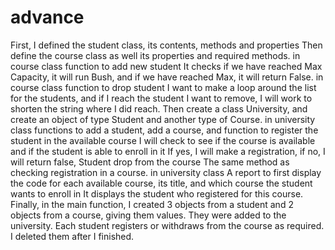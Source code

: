 # advance
First, I defined the student class, its contents, methods and properties
Then define the course class as well its properties and required methods.
in course class function to add new student It checks if we have reached Max Capacity, it will run Bush, and if we have reached Max, it will return False.
in course class function to drop student I want to make a loop around the list  for the students, and if I reach the student I want to remove, I will work to shorten the string where I did reach.
Then create a class University, and create an object of type Student and another type of Course.
in university class functions to add a student, add a course, and function to register the student in the available course
    I will check to see if the course is available and if the student is able to enroll in it
    If yes, I will make a registration, if no, I will return false, Student drop from the course
   The same method as checking registration in a course.
    in university class A report to first display the code for each available course, its title, and which course the student wants to enroll in
    It displays the student who registered for this course.
    Finally, in the main function, I created 3 objects from a student and 2 objects from a course, giving them values.
They were added to the university.
Each student registers or withdraws from the course as required.
I deleted them after I finished.
